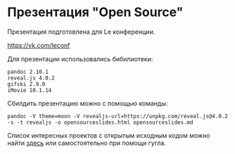 # Презентация "Open Source"

Презентация подготовлена для Le конференции.

https://vk.com/leconf

Для презентации использовались бибилиотеки:

```
pandoc 2.10.1
reveal.js 4.0.2
gifski 2.9.0 
iMovie 10.1.14
```

Сбилдить презентацию можно с помощью команды:

```
pandoc -V theme=moon -V revealjs-url=https://unpkg.com/reveal.js@4.0.2 -s -t revealjs -o opensourceslides.html opensourceslides.md
```

Список интересных проектов с открытым исходным кодом можно найти [здесь](https://github.com/pukhlyakova/openSourcePresentation/blob/master/open_source_list.md)
 или самостоятельно при помощи гугла.